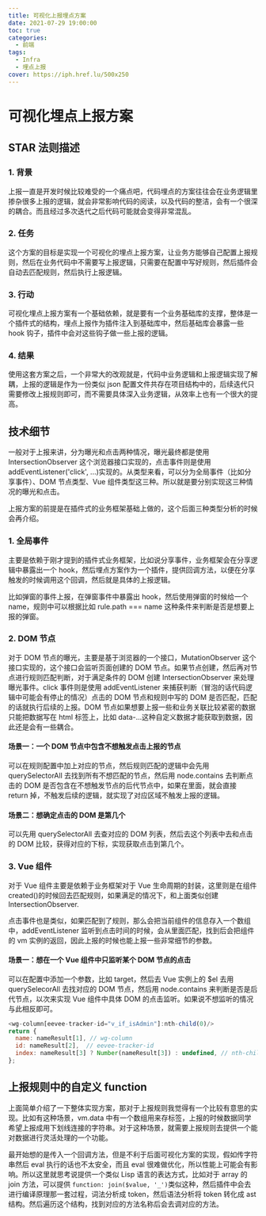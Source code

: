```yaml
---
title: 可视化上报埋点方案
date: 2021-07-29 19:00:00
toc: true
categories:
  - 前端
tags:
  - Infra
  - 埋点上报
cover: https://iph.href.lu/500x250
---
```


# 可视化埋点上报方案

## STAR 法则描述

### 1. 背景

上报一直是开发时候比较难受的一个痛点吧，代码埋点的方案往往会在业务逻辑里掺杂很多上报的逻辑，就会非常影响代码的阅读，以及代码的整洁，会有一个很深的耦合。而且经过多次迭代之后代码可能就会变得非常混乱。

### 2. 任务

这个方案的目标是实现一个可视化的埋点上报方案，让业务方能够自己配置上报规则，然后在业务代码中不需要写上报逻辑，只需要在配置中写好规则，然后插件会自动去匹配规则，然后执行上报逻辑。

### 3. 行动

可视化埋点上报方案有一个基础依赖，就是要有一个业务基础库的支撑，整体是一个插件式的结构，埋点上报作为插件注入到基础库中，然后基础库会暴露一些 hook 钩子，插件中会对这些钩子做一些上报的逻辑。

### 4. 结果

使用这套方案之后，一个非常大的改观就是，代码中业务逻辑和上报逻辑实现了解耦，上报的逻辑是作为一份类似 json 配置文件共存在项目结构中的，后续迭代只需要修改上报规则即可，而不需要具体深入业务逻辑，从效率上也有一个很大的提高。

## 技术细节

一般对于上报来讲，分为曝光和点击两种情况，曝光最终都是使用 IntersectionObserver 这个浏览器接口实现的，点击事件则是使用 addEventListener('click', ...)实现的。从类型来看，可以分为全局事件（比如分享事件）、DOM 节点类型、Vue 组件类型这三种。所以就是要分别实现这三种情况的曝光和点击。

上报方案的前提是在插件式的业务框架基础上做的，这个后面三种类型分析的时候会再介绍。

### 1. 全局事件

主要是依赖于刚才提到的插件式业务框架，比如说分享事件，业务框架会在分享逻辑中暴露出一个 hook，然后埋点方案作为一个插件，提供回调方法，以便在分享触发的时候调用这个回调，然后就是具体的上报逻辑。

比如弹窗的事件上报，在弹窗事件中暴露出 hook，然后使用弹窗的时候给一个 name，规则中可以根据比如 rule.path === name 这种条件来判断是否是想要上报的弹窗。

### 2. DOM 节点

对于 DOM 节点的曝光，主要是基于浏览器的一个接口，MutationObserver 这个接口实现的，这个接口会监听页面创建的 DOM 节点。如果节点创建，然后再对节点进行规则匹配判断，对于满足条件的 DOM 创建 IntersectionObserver 来处理曝光事件。click 事件则是使用 addEventListener 来捕获判断（冒泡的话代码逻辑中可能会有停止的情况）点击的 DOM 节点和规则中写的 DOM 是否匹配，匹配的话就执行后续的上报。DOM 节点如果想要上报一些和业务关联比较紧密的数据只能把数据写在 html 标签上，比如 data-...这种自定义数据才能获取到数据，因此还是会有一些耦合。

#### 场景一：一个 DOM 节点中包含不想触发点击上报的节点

可以在规则配置中加上对应的节点，然后规则匹配的逻辑中会先用 querySelectorAll 去找到所有不想匹配的节点，然后用 node.contains 去判断点击的 DOM 是否包含在不想触发节点的后代节点中，如果在里面，就会直接 return 掉，不触发后续的逻辑，就实现了对应区域不触发上报的逻辑。

#### 场景二：想确定点击的 DOM 是第几个

可以先用 querySelectorAll 去查对应的 DOM 列表，然后去这个列表中去和点击的 DOM 比较，获得对应的下标，实现获取点击到第几个。

### 3. Vue 组件

对于 Vue 组件主要是依赖于业务框架对于 Vue 生命周期的封装，这里则是在组件 created()的时候回去匹配规则，如果满足的情况下，和上面类似创建 IntersectionObserver.

点击事件也是类似，如果匹配到了规则，那么会把当前组件的信息存入一个数组中，addEventListener 监听到点击时间的时候，会从里面匹配，找到后会把组件的 vm 实例的返回，因此上报的时候也能上报一些非常细节的参数。

#### 场景一：想在一个 Vue 组件中只监听某个 DOM 节点的点击

可以在配置中添加一个参数，比如 target，然后去 Vue 实例上的 $el 去用 querySelecorAll 去找对应的 DOM 节点，然后用 node.contains 来判断是否是后代节点，以次来实现 Vue 组件中具体 DOM 的点击监听。如果说不想监听的情况与此相反即可。

```js
<wg-column[eevee-tracker-id="v_if_isAdmin"]:nth-child(0)/>
return {
  name: nameResult[1], // wg-column
  id: nameResult[2],  // eevee-tracker-id
  index: nameResult[3] ? Number(nameResult[3]) : undefined, // nth-child(0)
};
```

## 上报规则中的自定义 function

上面简单介绍了一下整体实现方案，那对于上报规则我觉得有一个比较有意思的实现。比如有这种场景，vm.data 中有一个数组用来存标签，上报的时候数据同学希望上报成用下划线连接的字符串。对于这种场景，就需要上报规则去提供一个能对数据进行灵活处理的一个功能。

最开始想的是传入一个回调方法，但是不利于后面可视化方案的实现，假如传字符串然后 eval 执行的话也不太安全，而且 eval 很难做优化，所以性能上可能会有影响。所以这里就思考说提供一个类似 Lisp 语言的表达方式，比如对于 array 的 join 方法，可以提供 `function: join($value, '_')`类似这种，然后插件中会去进行编译原理那一套过程，词法分析成 token，然后语法分析将 token 转化成 ast 结构。然后遍历这个结构，找到对应的方法名称后会去调对应的方法。
